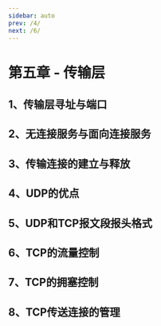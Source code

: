 ```yaml
---
sidebar: auto
prev: /4/
next: /6/
---
```

# 第五章 - 传输层

## 1、传输层寻址与端口

## 2、无连接服务与面向连接服务

## 3、传输连接的建立与释放

## 4、UDP的优点

## 5、UDP和TCP报文段报头格式

## 6、TCP的流量控制

## 7、TCP的拥塞控制

## 8、TCP传送连接的管理